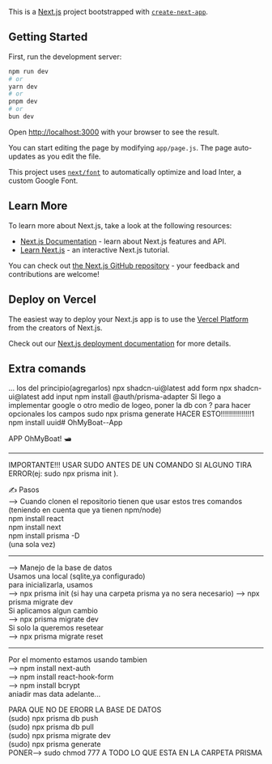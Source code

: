 This is a [Next.js](https://nextjs.org/) project bootstrapped with [`create-next-app`](https://github.com/vercel/next.js/tree/canary/packages/create-next-app).

## Getting Started

First, run the development server:

```bash
npm run dev
# or
yarn dev
# or
pnpm dev
# or
bun dev
```

Open [http://localhost:3000](http://localhost:3000) with your browser to see the result.

You can start editing the page by modifying `app/page.js`. The page auto-updates as you edit the file.

This project uses [`next/font`](https://nextjs.org/docs/basic-features/font-optimization) to automatically optimize and load Inter, a custom Google Font.

## Learn More

To learn more about Next.js, take a look at the following resources:

- [Next.js Documentation](https://nextjs.org/docs) - learn about Next.js features and API.
- [Learn Next.js](https://nextjs.org/learn) - an interactive Next.js tutorial.

You can check out [the Next.js GitHub repository](https://github.com/vercel/next.js/) - your feedback and contributions are welcome!

## Deploy on Vercel

The easiest way to deploy your Next.js app is to use the [Vercel Platform](https://vercel.com/new?utm_medium=default-template&filter=next.js&utm_source=create-next-app&utm_campaign=create-next-app-readme) from the creators of Next.js.

Check out our [Next.js deployment documentation](https://nextjs.org/docs/deployment) for more details.

## Extra comands
... los del principio(agregarlos)
npx shadcn-ui@latest add form
npx shadcn-ui@latest add input
npm install @auth/prisma-adapter
Si llego a implementar google o otro medio de logeo, poner la db con ? para hacer opcionales los campos
sudo npx prisma generate HACER ESTO!!!!!!!!!!!!!!!1
npm install uuid# OhMyBoat--App

APP OhMyBoat! 🛥️

------------------  
IMPORTANTE!!! USAR SUDO ANTES DE UN COMANDO SI ALGUNO TIRA ERROR(ej: sudo npx prisma init ).

✍️ Pasos  
 --> Cuando clonen el repositorio tienen que usar estos tres comandos (teniendo en cuenta que ya tienen npm/node)  
 npm install react  
 npm install next  
 npm install prisma -D  
 (una sola vez)  

------------------  

--> Manejo de la base de datos  
 Usamos una local (sqlite,ya configurado)  
 para inicializarla, usamos  
 --> npx prisma init (si hay una carpeta prisma ya no sera necesario)
 --> npx prisma migrate dev  
 Si aplicamos algun cambio  
 --> npx prisma migrate dev  
 Si solo la queremos resetear  
 --> npx prisma migrate reset  

------------------  

Por el momento estamos usando tambien  
--> npm install next-auth  
--> npm install react-hook-form  
--> npm install bcrypt  
aniadir mas data adelante...  

PARA QUE NO DE ERORR LA BASE DE DATOS  
(sudo) npx prisma db push  
(sudo) npx prisma db pull  
(sudo) npx prisma migrate dev  
(sudo) npx prisma generate  
PONER--> sudo chmod 777 A TODO LO QUE ESTA EN LA CARPETA PRISMA  
